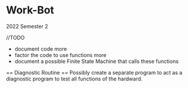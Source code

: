 # Work-Bot
2022 Semester 2

//TODO
* document code more
* factor the code to use functions more
* document a possible Finite State Machine that calls these functions


== Diagnostic Routine ==
Possibly create a separate program to act as a diagnostic program to test all functions of the hardward.
